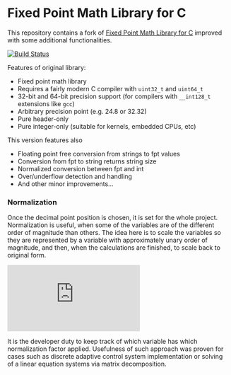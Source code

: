 Fixed Point Math Library for C
===============================

This repository contains a fork of [Fixed Point Math Library for C](https://sourceforge.net/projects/fixedptc/) improved with some additional functionalities.

[![Build Status](https://travis-ci.com/mgetka/fptc-lib.svg?branch=master)](https://travis-ci.com/mgetka/fptc-lib)

Features of original library:

 * Fixed point math library
 * Requires a fairly modern C compiler with `uint32_t` and `uint64_t`
 * 32-bit and 64-bit precision support (for compilers with `__int128_t` extensions like `gcc`)
 * Arbitrary precision point (e.g. 24.8 or 32.32)
 * Pure header-only
 * Pure integer-only (suitable for kernels, embedded CPUs, etc)

This version features also

 * Floating point free conversion from strings to fpt values
 * Conversion from fpt to string returns string size
 * Normalized conversion between fpt and int
 * Over/underflow detection and handling
 * And other minor improvements...

### Normalization

Once the decimal point position is chosen, it is set for the whole project. Normalization is useful,
when some of the variables are of the different order of magnitude than others. The idea here is to
scale the variables so they are represented by a variable with approximately unary order of
magnitude, and then, when the calculations are finished, to scale back to original form.

![equation](https://latex.codecogs.com/svg.latex?%5Cbegin%7Balign*%7D%20A%5E*%20%26%20%5Cleftarrow%20A%20%5Calpha%20%26%20%5Cquad%20%26%20%5Ctextrm%7Bnormalize%20variables%7D%20%5C%5C%20B%5E*%20%26%20%5Cleftarrow%20f%28A%5E*%29%20%26%20%5Cquad%20%26%20%5Ctextrm%7Bperform%20your%20numerical%20magic%7D%20%5C%5C%20B%20%26%20%5Cleftarrow%20B%5E*%20%5Calpha%5E%7B-1%7D%20%26%20%5Cquad%20%26%20%5Ctextrm%7Bdenormalize%20results%7D%20%5Cend%7Balign*%7D)

It is the developer duty to keep track of which variable has which normalization factor applied. Usefulness of such approach was proven for cases such as discrete adaptive control system implementation or solving of a linear equation systems via matrix decomposition. 
